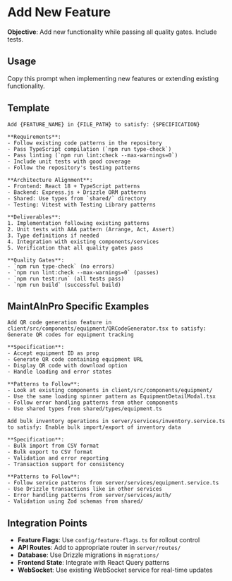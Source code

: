 # Add New Feature

**Objective**: Add new functionality while passing all quality gates. Include tests.

## Usage  
Copy this prompt when implementing new features or extending existing functionality.

## Template

```
Add {FEATURE_NAME} in {FILE_PATH} to satisfy: {SPECIFICATION}

**Requirements**:
- Follow existing code patterns in the repository
- Pass TypeScript compilation (`npm run type-check`)
- Pass linting (`npm run lint:check --max-warnings=0`)  
- Include unit tests with good coverage
- Follow the repository's testing patterns

**Architecture Alignment**:
- Frontend: React 18 + TypeScript patterns
- Backend: Express.js + Drizzle ORM patterns  
- Shared: Use types from `shared/` directory
- Testing: Vitest with Testing Library patterns

**Deliverables**:
1. Implementation following existing patterns
2. Unit tests with AAA pattern (Arrange, Act, Assert)  
3. Type definitions if needed
4. Integration with existing components/services
5. Verification that all quality gates pass

**Quality Gates**:
- `npm run type-check` (no errors)
- `npm run lint:check --max-warnings=0` (passes)
- `npm run test:run` (all tests pass)
- `npm run build` (successful build)
```

## MaintAInPro Specific Examples

```
Add QR code generation feature in client/src/components/equipment/QRCodeGenerator.tsx to satisfy: Generate QR codes for equipment tracking

**Specification**: 
- Accept equipment ID as prop
- Generate QR code containing equipment URL
- Display QR code with download option
- Handle loading and error states

**Patterns to Follow**:
- Look at existing components in client/src/components/equipment/
- Use the same loading spinner pattern as EquipmentDetailModal.tsx
- Follow error handling patterns from other components
- Use shared types from shared/types/equipment.ts
```

```
Add bulk inventory operations in server/services/inventory.service.ts to satisfy: Enable bulk import/export of inventory data

**Specification**:
- Bulk import from CSV format
- Bulk export to CSV format  
- Validation and error reporting
- Transaction support for consistency

**Patterns to Follow**:
- Follow service patterns from server/services/equipment.service.ts
- Use Drizzle transactions like in other services
- Error handling patterns from server/services/auth/
- Validation using Zod schemas from shared/
```

## Integration Points

- **Feature Flags**: Use `config/feature-flags.ts` for rollout control
- **API Routes**: Add to appropriate router in `server/routes/`
- **Database**: Use Drizzle migrations in `migrations/`
- **Frontend State**: Integrate with React Query patterns
- **WebSocket**: Use existing WebSocket service for real-time updates